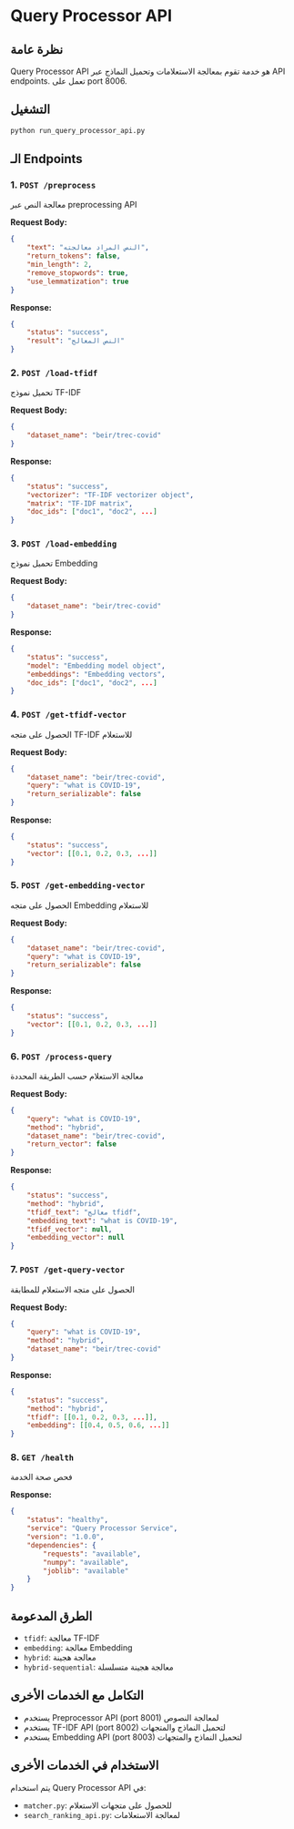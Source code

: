 # Query Processor API

## نظرة عامة
Query Processor API هو خدمة تقوم بمعالجة الاستعلامات وتحميل النماذج عبر API endpoints. تعمل على port 8006.

## التشغيل
```bash
python run_query_processor_api.py
```

## الـ Endpoints

### 1. `POST /preprocess`
معالجة النص عبر preprocessing API

**Request Body:**
```json
{
    "text": "النص المراد معالجته",
    "return_tokens": false,
    "min_length": 2,
    "remove_stopwords": true,
    "use_lemmatization": true
}
```

**Response:**
```json
{
    "status": "success",
    "result": "النص المعالج"
}
```

### 2. `POST /load-tfidf`
تحميل نموذج TF-IDF

**Request Body:**
```json
{
    "dataset_name": "beir/trec-covid"
}
```

**Response:**
```json
{
    "status": "success",
    "vectorizer": "TF-IDF vectorizer object",
    "matrix": "TF-IDF matrix",
    "doc_ids": ["doc1", "doc2", ...]
}
```

### 3. `POST /load-embedding`
تحميل نموذج Embedding

**Request Body:**
```json
{
    "dataset_name": "beir/trec-covid"
}
```

**Response:**
```json
{
    "status": "success",
    "model": "Embedding model object",
    "embeddings": "Embedding vectors",
    "doc_ids": ["doc1", "doc2", ...]
}
```

### 4. `POST /get-tfidf-vector`
الحصول على متجه TF-IDF للاستعلام

**Request Body:**
```json
{
    "dataset_name": "beir/trec-covid",
    "query": "what is COVID-19",
    "return_serializable": false
}
```

**Response:**
```json
{
    "status": "success",
    "vector": [[0.1, 0.2, 0.3, ...]]
}
```

### 5. `POST /get-embedding-vector`
الحصول على متجه Embedding للاستعلام

**Request Body:**
```json
{
    "dataset_name": "beir/trec-covid",
    "query": "what is COVID-19",
    "return_serializable": false
}
```

**Response:**
```json
{
    "status": "success",
    "vector": [[0.1, 0.2, 0.3, ...]]
}
```

### 6. `POST /process-query`
معالجة الاستعلام حسب الطريقة المحددة

**Request Body:**
```json
{
    "query": "what is COVID-19",
    "method": "hybrid",
    "dataset_name": "beir/trec-covid",
    "return_vector": false
}
```

**Response:**
```json
{
    "status": "success",
    "method": "hybrid",
    "tfidf_text": "معالج tfidf",
    "embedding_text": "what is COVID-19",
    "tfidf_vector": null,
    "embedding_vector": null
}
```

### 7. `POST /get-query-vector`
الحصول على متجه الاستعلام للمطابقة

**Request Body:**
```json
{
    "query": "what is COVID-19",
    "method": "hybrid",
    "dataset_name": "beir/trec-covid"
}
```

**Response:**
```json
{
    "status": "success",
    "method": "hybrid",
    "tfidf": [[0.1, 0.2, 0.3, ...]],
    "embedding": [[0.4, 0.5, 0.6, ...]]
}
```

### 8. `GET /health`
فحص صحة الخدمة

**Response:**
```json
{
    "status": "healthy",
    "service": "Query Processor Service",
    "version": "1.0.0",
    "dependencies": {
        "requests": "available",
        "numpy": "available",
        "joblib": "available"
    }
}
```

## الطرق المدعومة
- `tfidf`: معالجة TF-IDF
- `embedding`: معالجة Embedding
- `hybrid`: معالجة هجينة
- `hybrid-sequential`: معالجة هجينة متسلسلة

## التكامل مع الخدمات الأخرى
- يستخدم Preprocessor API (port 8001) لمعالجة النصوص
- يستخدم TF-IDF API (port 8002) لتحميل النماذج والمتجهات
- يستخدم Embedding API (port 8003) لتحميل النماذج والمتجهات

## الاستخدام في الخدمات الأخرى
يتم استخدام Query Processor API في:
- `matcher.py`: للحصول على متجهات الاستعلام
- `search_ranking_api.py`: لمعالجة الاستعلامات 